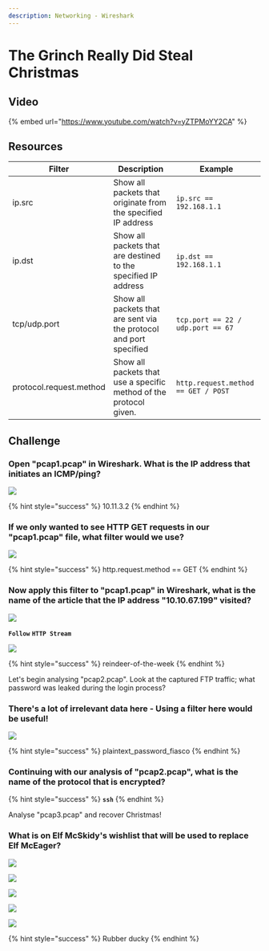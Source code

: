 ```yaml
---
description: Networking - Wireshark
---
```


# The Grinch Really Did Steal Christmas

## Video

{% embed url="https://www.youtube.com/watch?v=yZTPMoYY2CA" %}

## Resources

| Filter                  | Description                                                        | Example                             |
| ----------------------- | ------------------------------------------------------------------ | ----------------------------------- |
| ip.src                  | Show all packets that originate from the specified IP address      | `ip.src == 192.168.1.1`             |
| ip.dst                  | Show all packets that are destined to the specified IP address     | `ip.dst == 192.168.1.1`             |
| tcp/udp.port            | Show all packets that are sent via the protocol and port specified | `tcp.port == 22 / udp.port == 67`   |
| protocol.request.method | Show all packets that use a specific method of the protocol given. | `http.request.method == GET / POST` |

## Challenge

### Open "pcap1.pcap" in Wireshark. What is the IP address that initiates an ICMP/ping?

![](<../.gitbook/assets/image (48).png>)

{% hint style="success" %}
10.11.3.2
{% endhint %}

### If we only wanted to see HTTP GET requests in our "pcap1.pcap" file, what filter would we use?

![](<../.gitbook/assets/image (49).png>)

{% hint style="success" %}
http.request.method == GET
{% endhint %}

### Now apply this filter to "pcap1.pcap" in Wireshark, what is the name of the article that the IP address "10.10.67.199" visited?

![](<../.gitbook/assets/image (50).png>)

**`Follow`** **`HTTP Stream`**

![](<../.gitbook/assets/image (51).png>)

{% hint style="success" %}
reindeer-of-the-week
{% endhint %}

Let's begin analysing "pcap2.pcap". Look at the captured FTP traffic; what password was leaked during the login process?

### There's a lot of irrelevant data here - Using a filter here would be useful!

![](<../.gitbook/assets/image (53).png>)

{% hint style="success" %}
plaintext\_password\_fiasco
{% endhint %}

### Continuing with our analysis of "pcap2.pcap", what is the name of the protocol that is encrypted?

{% hint style="success" %}
**`ssh`**
{% endhint %}

Analyse "pcap3.pcap" and recover Christmas!

### What is on Elf McSkidy's wishlist that will be used to replace Elf McEager?

![](<../.gitbook/assets/image (54).png>)

![](<../.gitbook/assets/image (55).png>)

![](<../.gitbook/assets/image (57).png>)

![](<../.gitbook/assets/image (58).png>)

![](<../.gitbook/assets/image (56).png>)

{% hint style="success" %}
Rubber ducky
{% endhint %}
